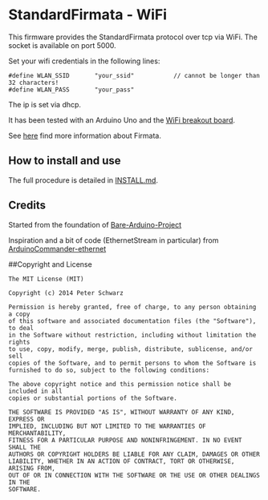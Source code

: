 
# StandardFirmata - WiFi

This firmware provides the StandardFirmata protocol over tcp via WiFi. The socket is available on port 5000.  

Set your wifi credentials in the following lines:
```
#define WLAN_SSID       "your_ssid"           // cannot be longer than 32 characters!
#define WLAN_PASS       "your_pass"
```

The ip is set via dhcp.


It has been tested with an Arduino Uno and the [WiFi breakout board](https://www.adafruit.com/products/1469).

See [here](http://firmata.org) find more information about Firmata.

## How to install and use

The full procedure is detailed in [INSTALL.md](./INSTALL.md).

## Credits

Started from the foundation of [Bare-Arduino-Project](https://github.com/WeAreLeka/Bare-Arduino-Project)

Inspiration and a bit of code (EthernetStream in particular) from [ArduinoCommander-ethernet](https://github.com/4ntoine/ArduinoCommander-ethernet)

##Copyright and License

```
The MIT License (MIT)

Copyright (c) 2014 Peter Schwarz

Permission is hereby granted, free of charge, to any person obtaining a copy
of this software and associated documentation files (the "Software"), to deal
in the Software without restriction, including without limitation the rights
to use, copy, modify, merge, publish, distribute, sublicense, and/or sell
copies of the Software, and to permit persons to whom the Software is
furnished to do so, subject to the following conditions:

The above copyright notice and this permission notice shall be included in all
copies or substantial portions of the Software.

THE SOFTWARE IS PROVIDED "AS IS", WITHOUT WARRANTY OF ANY KIND, EXPRESS OR
IMPLIED, INCLUDING BUT NOT LIMITED TO THE WARRANTIES OF MERCHANTABILITY,
FITNESS FOR A PARTICULAR PURPOSE AND NONINFRINGEMENT. IN NO EVENT SHALL THE
AUTHORS OR COPYRIGHT HOLDERS BE LIABLE FOR ANY CLAIM, DAMAGES OR OTHER
LIABILITY, WHETHER IN AN ACTION OF CONTRACT, TORT OR OTHERWISE, ARISING FROM,
OUT OF OR IN CONNECTION WITH THE SOFTWARE OR THE USE OR OTHER DEALINGS IN THE
SOFTWARE.
```

